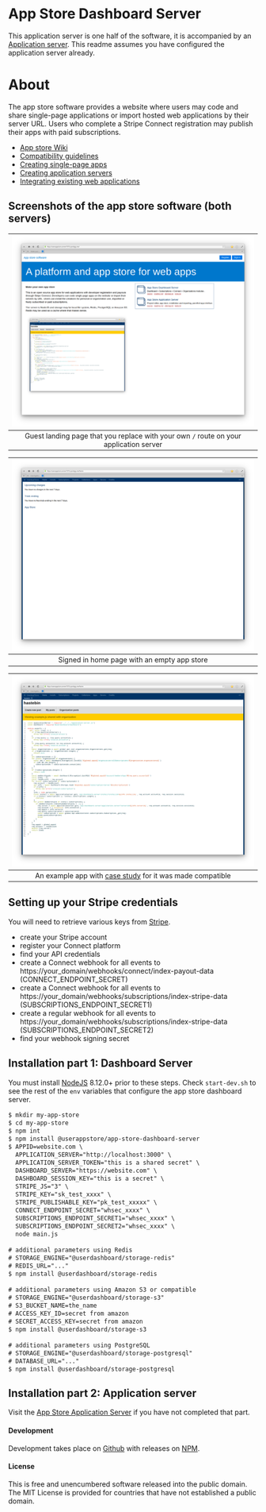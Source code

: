# App Store Dashboard Server

This application server is one half of the software, it is accompanied by an [Application server](https://github.com/userappstore/app-store-application-server).  This readme assumes you have configured the application server already.

# About

The app store software provides a website where users may code and share single-page applications or import hosted web applications by their server URL.  Users who complete a Stripe Connect registration may publish their apps with paid subscriptions.

- [App store Wiki](https://github.com/userappstore/app-store-application-server/wiki)
- [Compatibility guidelines](https://github.com/userappstore/app-store-application-server/wiki/Compatibility-guidelines)
- [Creating single-page apps](https://github.com/userappstore/app-store-application-server/wiki/Creating-single-page-apps)
- [Creating application servers](https://github.com/userappstore/app-store-application-server/wiki/Creating-application-servers)
- [Integrating existing web applications](https://github.com/userappstore/dashboard/wiki/Integrating-existing-web-applications)

## Screenshots of the app store software (both servers)

| ![Guest landing page](./src/www/public/1-app-store-landing-page.png?raw=true) | 
|:---------------------------------------------------------------------------------------------------------------:|
| Guest landing page that you replace with your own `/` route on your application server |

| ![Signed in home page](./src/www/public/2-app-store-signed-in.png?raw=true) |
|:---------------------------------------------------------------------------------------------------------------:|
| Signed in home page with an empty app store |

| ![Example application](./src/www/public/0-example-app.png?raw=true) | 
|:---------------------------------------------------------------------------------------------------------------:|
| An example app with [case study](https://github.com/userappstore/integration-examples/blob/master/hastebin/hastebin-app-store-subscription.md) for it was made compatible |

## Setting up your Stripe credentials

You will need to retrieve various keys from [Stripe](https://stripe.com).

- create your Stripe account 
- register your Connect platform
- find your API credentials
- create a Connect webhook for all events to https://your_domain/webhooks/connect/index-payout-data (CONNECT_ENDPOINT_SECRET)
- create a Connect webhook for all events to https://your_domain/webhooks/subscriptions/index-stripe-data (SUBSCRIPTIONS_ENDPOINT_SECRET1)
- create a regular webhook for all events to https://your_domain/webhooks/subscriptions/index-stripe-data (SUBSCRIPTIONS_ENDPOINT_SECRET2)
- find your webhook signing secret

## Installation part 1: Dashboard Server

You must install [NodeJS](https://nodejs.org) 8.12.0+ prior to these steps.  Check `start-dev.sh` to see the rest of the `env` variables that configure the app store dashboard server.

    $ mkdir my-app-store
    $ cd my-app-store
    $ npm int
    $ npm install @userappstore/app-store-dashboard-server
    $ APPID=website.com \
      APPLICATION_SERVER="http://localhost:3000" \
      APPLICATION_SERVER_TOKEN="this is a shared secret" \
      DASHBOARD_SERVER="https://website.com" \
      DASHBOARD_SESSION_KEY="this is a secret" \
      STRIPE_JS="3" \
      STRIPE_KEY="sk_test_xxxx" \
      STRIPE_PUBLISHABLE_KEY="pk_test_xxxxx" \
      CONNECT_ENDPOINT_SECRET="whsec_xxxx" \
      SUBSCRIPTIONS_ENDPOINT_SECRET1="whsec_xxxx" \
      SUBSCRIPTIONS_ENDPOINT_SECRET2="whsec_xxxx" \
      node main.js

    # additional parameters using Redis
    # STORAGE_ENGINE="@userdashboard/storage-redis"
    # REDIS_URL="..."
    $ npm install @userdashboard/storage-redis
    
    # additional parameters using Amazon S3 or compatible
    # STORAGE_ENGINE="@userdashboard/storage-s3"
    # S3_BUCKET_NAME=the_name
    # ACCESS_KEY_ID=secret from amazon
    # SECRET_ACCESS_KEY=secret from amazon
    $ npm install @userdashboard/storage-s3

    # additional parameters using PostgreSQL
    # STORAGE_ENGINE="@userdashboard/storage-postgresql"
    # DATABASE_URL="..."
    $ npm install @userdashboard/storage-postgresql

## Installation part 2: Application server

Visit the [App Store Application Server](https://github.com/userappstore/app-store-application-server) if you have not completed that part.

#### Development

Development takes place on [Github](https://github.com/userappstore/app-store-dashboard-server) with releases on [NPM](https://www.npmjs.com/package/@userappstore/app-store-dashboard-server).

#### License

This is free and unencumbered software released into the public domain.  The MIT License is provided for countries that have not established a public domain.